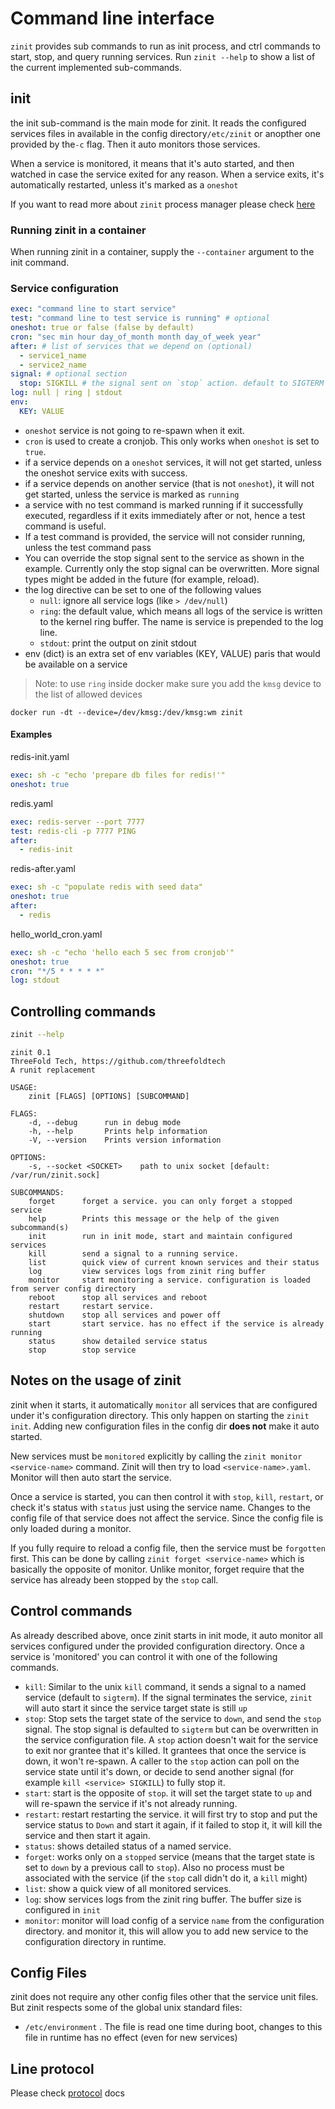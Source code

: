 # Command line interface

`zinit` provides sub commands to run as init process, and ctrl commands to start, stop, and query running services.
Run `zinit --help` to show a list of the current implemented sub-commands.

## init

the init sub-command is the main mode for zinit.
It reads the configured services files in available in the config directory`/etc/zinit` or anopther one provided by the`-c` flag. Then it auto monitors those services.

When a service is monitored, it means that it's auto started, and then watched in case the service exited for any reason. When a service exits, it's automatically restarted, unless it's marked as a `oneshot`

If you want to read more about `zinit` process manager please check [here](implementation.md)

### Running zinit in a container

When running zinit in a container, supply the `--container` argument to the init command.

### Service configuration

```yaml
exec: "command line to start service"
test: "command line to test service is running" # optional
oneshot: true or false (false by default)
cron: "sec min hour day_of_month month day_of_week year"
after: # list of services that we depend on (optional)
  - service1_name
  - service2_name
signal: # optional section
  stop: SIGKILL # the signal sent on `stop` action. default to SIGTERM
log: null | ring | stdout
env:
  KEY: VALUE
```

- `oneshot` service is not going to re-spawn when it exit.
- `cron` is used to create a cronjob. This only works when `oneshot` is set to `true`.
- if a service depends on a `oneshot` services, it will not get started, unless the oneshot service exits with success.
- if a service depends on another service (that is not `oneshot`), it will not get started, unless the service is marked as `running`
- a service with no test command is marked running if it successfully executed, regardless if it exits immediately after or not, hence a test command is useful.
- If a test command is provided, the service will not consider running, unless the test command pass
- You can override the stop signal sent to the service as shown in the example. Currently only the stop
  signal can be overwritten. More signal types might be added in the future (for example, reload).
- the log directive can be set to one of the following values
  - `null`: ignore all service logs (like `> /dev/null`)
  - `ring`: the default value, which means all logs of the service is written to the kernel ring buffer. The name is service is prepended to the log line.
  - `stdout`: print the output on zinit stdout
- env (dict) is an extra set of env variables (KEY, VALUE) paris that would be available on a service

> Note: to use `ring` inside docker make sure you add the `kmsg` device to the list of allowed devices

```
docker run -dt --device=/dev/kmsg:/dev/kmsg:wm zinit
```

#### Examples

redis-init.yaml

```yaml
exec: sh -c "echo 'prepare db files for redis!'"
oneshot: true
```

redis.yaml

```yaml
exec: redis-server --port 7777
test: redis-cli -p 7777 PING
after:
  - redis-init
```

redis-after.yaml

```yaml
exec: sh -c "populate redis with seed data"
oneshot: true
after:
  - redis
```

hello_world_cron.yaml

```yaml
exec: sh -c "echo 'hello each 5 sec from cronjob'"
oneshot: true
cron: "*/5 * * * * *"
log: stdout
```

## Controlling commands

```bash
zinit --help
```

```
zinit 0.1
ThreeFold Tech, https://github.com/threefoldtech
A runit replacement

USAGE:
    zinit [FLAGS] [OPTIONS] [SUBCOMMAND]

FLAGS:
    -d, --debug      run in debug mode
    -h, --help       Prints help information
    -V, --version    Prints version information

OPTIONS:
    -s, --socket <SOCKET>    path to unix socket [default: /var/run/zinit.sock]

SUBCOMMANDS:
    forget      forget a service. you can only forget a stopped service
    help        Prints this message or the help of the given subcommand(s)
    init        run in init mode, start and maintain configured services
    kill        send a signal to a running service.
    list        quick view of current known services and their status
    log         view services logs from zinit ring buffer
    monitor     start monitoring a service. configuration is loaded from server config directory
    reboot      stop all services and reboot
    restart     restart service.
    shutdown    stop all services and power off
    start       start service. has no effect if the service is already running
    status      show detailed service status
    stop        stop service

```

## Notes on the usage of zinit

zinit when it starts, it automatically `monitor` all services that are configured under it's configuration directory. This only happen on starting the `zinit init`. Adding new configuration files in the config dir **does not** make it auto started.

New services must be `monitored` explicitly by calling the `zinit monitor <service-name>` command. Zinit will then try to load `<service-name>.yaml`. Monitor will then auto start the service.

Once a service is started, you can then control it with `stop`, `kill`, `restart`, or check it's status with `status` just using the service name. Changes to the config file of that service does not affect the service. Since the config file is only loaded during a monitor.

If you fully require to reload a config file, then the service must be `forgotten` first. This can be done by calling `zinit forget <service-name>` which is basically the opposite of monitor. Unlike monitor, forget require that the service has already been stopped by the `stop` call.

## Control commands

As already described above, once zinit starts in init mode, it auto monitor all services configured under the provided configuration directory. Once a service is 'monitored' you can control it with one of the following commands.

- `kill`: Similar to the unix `kill` command, it sends a signal to a named service (default to `sigterm`). If the signal terminates the service, `zinit` will auto start it since the service target state is still `up`
- `stop`: Stop sets the target state of the service to `down`, and send the `stop` signal. The stop signal is defaulted to `sigterm` but can be overwritten in the service configuration file. A `stop` action doesn't wait for the service to exit nor grantee that it's killed. It grantees that once the service is down, it won't re-spawn. A caller to the `stop` action can poll on the service state until it's down, or decide to send another signal (for example `kill <service> SIGKILL`) to fully stop it.
- `start`: start is the opposite of `stop`. it will set the target state to `up` and will re-spawn the service if it's not already running.
- `restart`: restart restarting the service. it will first try to stop and put the service status to `Down` and start it again, if it failed to stop it, it will kill the service and then start it again.
- `status`: shows detailed status of a named service.
- `forget`: works only on a `stopped` service (means that the target state is set to `down` by a previous call to `stop`). Also no process must be associated with the service (if the `stop` call didn't do it, a `kill` might)
- `list`: show a quick view of all monitored services.
- `log`: show services logs from the zinit ring buffer. The buffer size is configured in `init`
- `monitor`: monitor will load config of a service `name` from the configuration directory. and monitor it, this will allow you to add new
  service to the configuration directory in runtime.

## Config Files

zinit does not require any other config files other that the service unit files. But zinit respects some of the global unix standard files:

- `/etc/environment` . The file is read one time during boot, changes to this file in runtime has no effect (even for new services)

## Line protocol

Please check [protocol](protocol.md) docs
